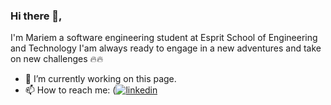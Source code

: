 

### Hi there 👋,
I'm Mariem a software engineering student at Esprit School of Engineering and Technology
I'am always ready to engage in a new adventures and take on new challenges 🔥🔥

- 🔭 I’m currently working on this page. 
- 📫 How to reach me: ([![linkedin](/Certif/linkedin.png)](https://www.linkedin.com/in/maryem-ben-massaoud-605821197/) 




